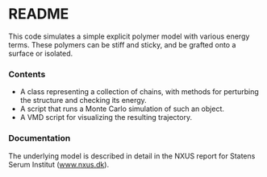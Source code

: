 # README #

This code simulates a simple explicit polymer model with various energy terms. These polymers can be stiff and sticky, and be grafted onto a surface or isolated.

### Contents ###

* A class representing a collection of chains, with methods for perturbing the structure and checking its energy.
* A script that runs a Monte Carlo simulation of such an object.
* A VMD script for visualizing the resulting trajectory.

### Documentation ###

The underlying model is described in detail in the NXUS report for Statens Serum Institut (www.nxus.dk).